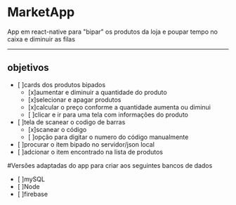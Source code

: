 # MarketApp
App em react-native para "bipar" os produtos da loja e poupar tempo no caixa e diminuir as filas

- - - - - 
## objetivos

- [ ]cards dos produtos bipados
    - [x]aumentar e diminuir a quantidade do produto
    - [x]selecionar e apagar produtos
    - [x]calcular o preço conforme a quantidade aumenta ou diminui
    - [ ]clicar e ir para uma tela com informações do produto
- [ ]tela de scanear o codigo de barras
    - [x]scanear o código
    - [ ]opção para digitar o numero do código manualmente
- [ ]procurar o item bipado no servidor/json local
- [ ]adcionar o item encontrado na lista de produtos

#Versões adaptadas do app para criar aos seguintes bancos de dados 
- [ ]mySQL
- [ ]Node
- [ ]firebase